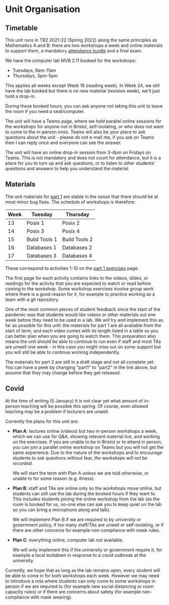 # Unit Organisation

## Timetable

This unit runs in TB2 2021-22 (Spring 2022) along the same principles as Mathematics A and B: there are two workshops a week and online materials to support them, a mandatory [attendance hurdle](hurdle.md) and a final exam.

We have the computer lab MVB 2.11 booked for the workshops:

  - Tuesdays, 9am-11am
  - Thursdays, 3pm-5pm

This applies all weeks except Week 18 (reading week). In Week 24, we still have the lab booked but there is no new material (revision week), we'll just hold a drop-in. 

During these booked hours, you can ask anyone not taking this unit to leave the room if you need a seat/computer.

The unit will have a Teams page, where we hold parallel online sessions for the workshops for anyone not in Bristol, self-isolating, or who does not want to come to the in-person ones. Teams will also be your place to ask questions about the unit - please do not e-mail me, if you ask on Teams then I can reply once and everyone can see the answer.

The unit will have an online drop-in session from 3-4pm on Fridays on Teams. This is not mandatory and does not count for attendance, but it is a place for you to turn up and ask questions, or to listen to other students' questions and answers to help you understand the material.

## Materials

The unit materials for [part 1](exercises/part1) are stable in the sense that there should be at most minor bug fixes. The schedule of workshops is therefore:

| Week | Tuesday | Thursday |
|------|---------|----------|
| 13   | Posix 1 | Posix 2  |
| 14   | Posix 3 | Posix 4  |
| 15   | Build Tools 1 | Build Tools 2 |
| 16   | Databases 1 | Databases 2 |
| 17   | Databases 3 | Databases 4 |

These correspond to activities 1-10 on the [part 1 exercises](exercises/part1) page.

The first page for each activity contains links to the videos, slides, or readings for the activity that you are expected to watch or read before coming to the workshop. Some workshop exercises involve group work where there is a good reason for it, for example to practice working as a team with a git repository.

One of the most common pieces of student feedback since the start of the pandemic was that students would like videos or other materials out one week before they need to be used in a lab. We will try and implement this as far as possible for this unit: the materials for part 1 are all available from the start of term, and each video comes with its length listed in a table so you can better plan when you are going to watch them. This preparation also means the unit should be able to continue to run even if staff and most TAs are unwell one week - in this case you might miss out on some support but you will still be able to continue working independently.

The materials for part 2 are still in a draft stage and not all complete yet. You can have a peek by changing "part1" to "part2" in the link above, but assume that they may change before they get released.

## Covid

At the time of writing (5 January) it is not clear yet what amount of in-person teaching will be possible this spring. Of course, even allowed teaching may be a problem if lecturers are unwell.

Currently the plans for this unit are:

  - **Plan A**: lectures online (videos) but two in-person workshops a week, which we can use for Q&A, showing relevant material live, and working on the exercises. If you are unable to be in Bristol or to attend in person, you can join a parallel online workshop on Teams but you will not get the same experience. Due to the nature of the workshops and to encourage students to ask questions without fear, _the workshops will not be recorded_.
  
    We will start the term with Plan A unless we are told otherwise, or unable to for some reason (e.g. illness).

  - **Plan B**: staff and TAs are online only so the workshops move online, but students can still use the lab during the booked hours if they want to. This includes students joining the online workshop from the lab (as the room is booked for us, no-one else can ask you to keep quiet on the lab so you can bring a microphone along and talk).

    We will implement Plan B if we are required to by university or government policy, if too many staff/TAs are unwell or self-isolating, or if there are other concerns for example non-compliance with mask rules.

  - **Plan C**: everything online, computer lab not available.

    We will only implement this if the university or government require it, for example a local lockdown in response to a covid outbreak at the university.

Currently, we hope that as long as the lab remains open, every student will be able to come in for both workshops each week. However we may need to introduce a rota where students can only come to some workshops in person if we are required to (for example new social distancing or room capacity rules) or if there are concerns about safety (for example non-compliance with mask wearing).
